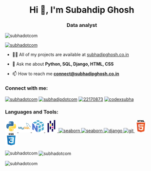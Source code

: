 <h1 align="center">Hi 👋, I'm Subahdip Ghosh</h1>
<h3 align="center">Data analyst</h3>

<p align="left"> <img src="https://komarev.com/ghpvc/?username=subhadotcom&label=Profile%20views&color=0e75b6&style=flat" alt="subhadotcom" /> </p>

<p align="left"> <a href="https://github.com/ryo-ma/github-profile-trophy"><img src="https://github-profile-trophy.vercel.app/?username=subhadotcom&title=Commits,Repositories,Experience,Followers,PullRequest,Stars&no-frame=true&theme=tokyonight" alt="subhadotcom" /></a> </p>

- 👨‍💻 All of my projects are available at [subhadipghosh.co.in](https://subhadipghosh.co.in)

- 💬 Ask me about **Python, SQL, Django,  HTML, CSS**

- 📫 How to reach me **connect@subhadipghosh.co.in**

<h3 align="left">Connect with me:</h3>
<p align="left">

<a href="https://linkedin.com/in/subhadotcom" target="blank"><img align="center" src="https://raw.githubusercontent.com/rahuldkjain/github-profile-readme-generator/master/src/images/icons/Social/linked-in-alt.svg" alt="subhadotcom" height="30" width="40" /></a>
<a href="https://twitter.com/subhadipdotcom" target="blank"><img align="center" src="https://raw.githubusercontent.com/rahuldkjain/github-profile-readme-generator/master/src/images/icons/Social/twitter.svg" alt="subhadipdotcom" height="30" width="40" /></a>
<a href="https://stackoverflow.com/users/22170873" target="blank"><img align="center" src="https://raw.githubusercontent.com/rahuldkjain/github-profile-readme-generator/master/src/images/icons/Social/stack-overflow.svg" alt="22170873" height="30" width="40" /></a>
<a href="https://www.leetcode.com/codexsubha" target="blank"><img align="center" src="https://raw.githubusercontent.com/rahuldkjain/github-profile-readme-generator/master/src/images/icons/Social/leet-code.svg" alt="codexsubha" height="30" width="40" /></a>
</p>

<h3 align="left">Languages and Tools:</h3>
<p align="left">


<a href="https://www.python.org" target="_blank" rel="noreferrer"> <img src="https://raw.githubusercontent.com/devicons/devicon/master/icons/python/python-original.svg" alt="python" width="40" height="40"/> </a>
<a href="https://www.mysql.com/" target="_blank" rel="noreferrer"> <img src="https://raw.githubusercontent.com/devicons/devicon/master/icons/mysql/mysql-original-wordmark.svg" alt="mysql" width="40" height="40"/> </a> 
<a href="https://numpy.org/" target="_blank" rel="noreferrer"> <img src="https://raw.githubusercontent.com/devicons/devicon/master/icons/numpy/numpy-original.svg" alt="seaborn" width="40" height="40"/> </a>
<a href="https://pandas.pydata.org/" target="_blank" rel="noreferrer"> <img src="https://raw.githubusercontent.com/devicons/devicon/2ae2a900d2f041da66e950e4d48052658d850630/icons/pandas/pandas-original.svg" alt="pandas" width="40" height="40"/> </a>
<a href="https://seaborn.pydata.org/" target="_blank" rel="noreferrer"> <img src="https://seaborn.pydata.org/_images/logo-mark-lightbg.svg" alt="seaborn" width="40" height="40"/> </a> 
<a href="https://streamlit.io/" target="_blank" rel="noreferrer"> <img src="https://cdn.jsdelivr.net/gh/devicons/devicon@latest/icons/streamlit/streamlit-original-wordmark.svg" alt="seaborn" width="40" height="40"/> </a> 
<a href="https://www.djangoproject.com/" target="_blank" rel="noreferrer"> <img src="https://cdn.worldvectorlogo.com/logos/django.svg" alt="django" width="40" height="40"/> </a> 
<a href="https://git-scm.com/" target="_blank" rel="noreferrer"> <img src="https://www.vectorlogo.zone/logos/git-scm/git-scm-icon.svg" alt="git" width="40" height="40"/> </a> 
<a href="https://www.w3.org/html/" target="_blank" rel="noreferrer"> <img src="https://raw.githubusercontent.com/devicons/devicon/master/icons/html5/html5-original-wordmark.svg" alt="html5" width="40" height="40"/> </a>
<a href="https://www.w3schools.com/css/" target="_blank" rel="noreferrer"> <img src="https://raw.githubusercontent.com/devicons/devicon/master/icons/css3/css3-original-wordmark.svg" alt="css3" width="40" height="40"/> </a> </p>

<p><img align="left" src="https://github-readme-stats.vercel.app/api/top-langs?username=subhadotcom&show_icons=true&locale=en&layout=compact" alt="subhadotcom" /></p>

<p>&nbsp;<img align="center" style= "height: 140px;" src="https://github-readme-stats.vercel.app/api?username=subhadotcom&show_icons=true&locale=en" alt="subhadotcom" /></p>

<p><img align="center" style= "height: 140px;" src="https://github-readme-streak-stats.herokuapp.com/?user=subhadotcom&" alt="subhadotcom" /></p>